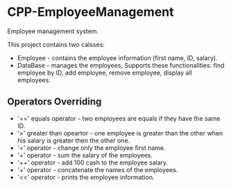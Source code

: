 # CPP-EmployeeManagement
Employee management system.

This project contains two calsses: 
* Employee - contains the employee information (first name, ID, salary).
* DataBase - manages the employees, Supports these functionalities: find employee by ID, add employee, remove employee, display all employees.

## Operators Overriding
* '==' equals operator - two employees are equals if they have the same ID.
* '>' greater than opeartor - one employee is greater than the other when his salary is greater then the other one.
* '=' operator - change only the employee first name.
* '+' operator - sum the salary of the employees.
* '++' operator - add 100 cash to the employee salary.
* '+' operator - concatenate the names of the employees.
* '<<' operator - prints the employee information.
